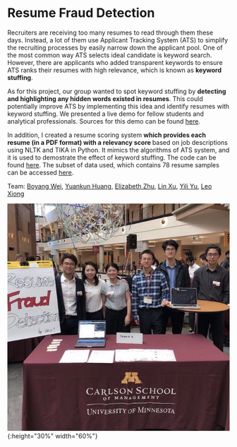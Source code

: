 # Resume Fraud Detection

Recruiters are receiving too many resumes to read through them these days.  Instead, a lot of them use Applicant Tracking System (ATS) to simplify the recruiting processes by easily narrow down the applicant pool. One of the most common way ATS selects ideal candidate is keyword search. However, there are applicants who added transparent keywords to ensure ATS ranks their resumes with high relevance, which is known as <b>keyword stuffing</b>.

As for this project, our group wanted to spot keyword stuffing by <b>detecting and highlighting any hidden words existed in resumes</b>. This could potentially improve ATS by implementing this idea and identify resumes with keyword stuffing. We presented a live demo for fellow students and analytical professionals. Sources for this demo can be found [here](https://github.com/peterwei425/Resume-Fraud-Detection/tree/master/Demo). 

In addition, I created a resume scoring system <b>which provides each resume (in a PDF format) with a relevancy score </b>based on job descriptions using NLTK and TIKA in Python. It mimics the algorithms of ATS system, and it is used to demostrate the effect of keyword stuffing. The code can be found [here](https://github.com/peterwei425/Resume-Fraud-Detection/blob/master/Resume_Scoring_System.ipynb). The subset of data used, which contains 78 resume samples can be accessed [here](https://github.com/peterwei425/Resume-Fraud-Detection/blob/master/resume_samples.zip). 

Team: [Boyang Wei](https://www.linkedin.com/in/boyang-wei/), [Yuankun Huang](https://www.linkedin.com/in/yuankun-tyler-huang-94114b127/), [Elizabeth Zhu](https://www.linkedin.com/in/elizabethyizhu/), [Lin Xu](https://www.linkedin.com/in/lin-xu-8182ab15a/), [Yili Yu](https://www.linkedin.com/in/yili-yu-173b62179/), [Leo Xiong](https://www.linkedin.com/in/chuchen-leo-xiong/)

![](photos/group_photo.jpeg){:height="30%" width="60%"}
